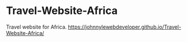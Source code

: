 # Travel-Website-Africa
Travel website for Africa.
https://johnnylewebdeveloper.github.io/Travel-Website-Africa/
